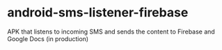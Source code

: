 # android-sms-listener-firebase
APK that listens to incoming SMS and sends the content to Firebase and Google Docs (in production)
